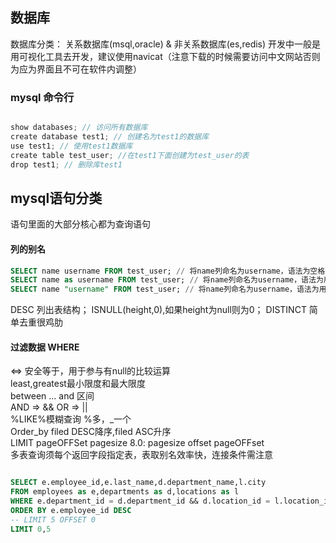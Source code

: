 ## 数据库

数据库分类： 关系数据库(msql,oracle) & 非关系数据库(es,redis)
开发中一般是用可视化工具去开发，建议使用navicat（注意下载的时候需要访问中文网站否则为应为界面且不可在软件内调整）

### mysql 命令行
```js

show databases; // 访问所有数据库
create database test1; // 创建名为test1的数据库
use test1; // 使用test1数据库
create table test_user; //在test1下面创建为test_user的表
drop test1; // 删除库test1

```

## mysql语句分类

语句里面的大部分核心都为查询语句

#### 列的别名

```sql
SELECT name username FROM test_user; // 将name列命名为username，语法为空格隔开
SELECT name as username FROM test_user; // 将name列命名为username，语法为用as(alias)
SELECT name "username" FROM test_user; // 将name列命名为username，语法为用空格隔开并用双引号包住重命名，多用于别名中间有空格等特殊字符

```
DESC 列出表结构；
ISNULL(height,0),如果height为null则为0；
DISTINCT 简单去重很鸡肋

#### 过滤数据 WHERE
<=> 安全等于，用于参与有null的比较运算 <br/>
least,greatest最小限度和最大限度<br/>
between ... and 区间<br/>
AND => && OR => ||<br/>
%LIKE%模糊查询 %多，_一个<br/>
Order_by filed DESC降序,filed ASC升序<br/>
LIMIT pageOFFSet pagesize 8.0: pagesize offset pageOFFset<br/>
多表查询须每个返回字段指定表，表取别名效率快，连接条件需注意<br/>
```sql

SELECT e.employee_id,e.last_name,d.department_name,l.city
FROM employees as e,departments as d,locations as l
WHERE e.department_id = d.department_id && d.location_id = l.location_id
ORDER BY e.employee_id DESC
-- LIMIT 5 OFFSET 0
LIMIT 0,5
```